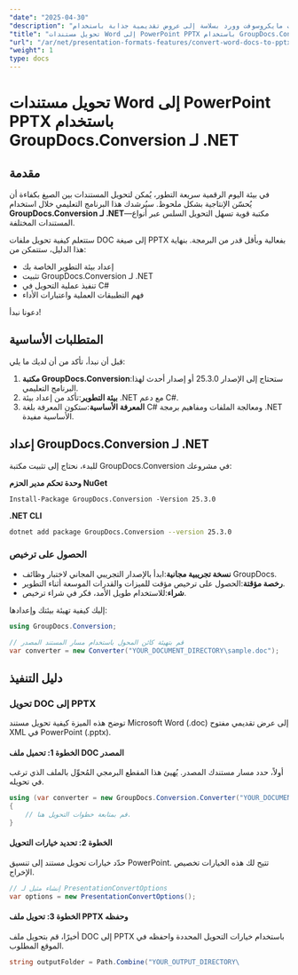 ```yaml
---
"date": "2025-04-30"
"description": "تعلّم كيفية تحويل مستندات مايكروسوفت وورد بسلاسة إلى عروض تقديمية جذابة باستخدام GroupDocs.Conversion لـ .NET. حسّن إنتاجيتك ببضعة أسطر من التعليمات البرمجية."
"title": "تحويل مستندات Word إلى PowerPoint PPTX باستخدام GroupDocs.Conversion لـ .NET"
"url": "/ar/net/presentation-formats-features/convert-word-docs-to-pptx-groupdocs-net/"
"weight": 1
type: docs
---
```

# تحويل مستندات Word إلى PowerPoint PPTX باستخدام GroupDocs.Conversion لـ .NET

## مقدمة
في بيئة اليوم الرقمية سريعة التطور، يُمكن لتحويل المستندات بين الصيغ بكفاءة أن يُحسّن الإنتاجية بشكل ملحوظ. سيُرشدك هذا البرنامج التعليمي خلال استخدام **GroupDocs.Conversion لـ .NET**—مكتبة قوية تسهل التحويل السلس عبر أنواع المستندات المختلفة.

ستتعلم كيفية تحويل ملفات DOC إلى صيغة PPTX بفعالية وبأقل قدر من البرمجة. بنهاية هذا الدليل، ستتمكن من:
- إعداد بيئة التطوير الخاصة بك
- تثبيت GroupDocs.Conversion لـ .NET
- تنفيذ عملية التحويل في C#
- فهم التطبيقات العملية واعتبارات الأداء

دعونا نبدأ!

## المتطلبات الأساسية
قبل أن نبدأ، تأكد من أن لديك ما يلي:
1. **مكتبة GroupDocs.Conversion**:ستحتاج إلى الإصدار 25.3.0 أو إصدار أحدث لهذا البرنامج التعليمي.
2. **بيئة التطوير**:تأكد من إعداد بيئة .NET مع دعم C#.
3. **المعرفة الأساسية**:ستكون المعرفة بلغة C# ومعالجة الملفات ومفاهيم برمجة .NET الأساسية مفيدة.

## إعداد GroupDocs.Conversion لـ .NET
للبدء، نحتاج إلى تثبيت مكتبة GroupDocs.Conversion في مشروعك:

**وحدة تحكم مدير الحزم NuGet**
```shell
Install-Package GroupDocs.Conversion -Version 25.3.0
```

**\.NET CLI**
```bash
dotnet add package GroupDocs.Conversion --version 25.3.0
```

### الحصول على ترخيص
- **نسخة تجريبية مجانية**:ابدأ بالإصدار التجريبي المجاني لاختبار وظائف GroupDocs.
- **رخصة مؤقتة**:الحصول على ترخيص مؤقت للميزات والقدرات الموسعة أثناء التطوير.
- **شراء**:للاستخدام طويل الأمد، فكر في شراء ترخيص.

إليك كيفية تهيئة بيئتك وإعدادها:
```csharp
using GroupDocs.Conversion;

// قم بتهيئة كائن المحول باستخدام مسار المستند المصدر
var converter = new Converter("YOUR_DOCUMENT_DIRECTORY\sample.doc");
```

## دليل التنفيذ

### تحويل DOC إلى PPTX
توضح هذه الميزة كيفية تحويل مستند Microsoft Word (.doc) إلى عرض تقديمي مفتوح XML في PowerPoint (.pptx).

#### الخطوة 1: تحميل ملف DOC المصدر
أولاً، حدد مسار مستندك المصدر. يُهيئ هذا المقطع البرمجي المُحوِّل بالملف الذي ترغب في تحويله.
```csharp
using (var converter = new GroupDocs.Conversion.Converter("YOUR_DOCUMENT_DIRECTORY\sample.doc"))
{
    // قم بمتابعة خطوات التحويل هنا.
}
```

#### الخطوة 2: تحديد خيارات التحويل
حدّد خيارات تحويل مستند إلى تنسيق PowerPoint. تتيح لك هذه الخيارات تخصيص الإخراج.
```csharp
// إنشاء مثيل لـ PresentationConvertOptions
var options = new PresentationConvertOptions();
```

#### الخطوة 3: تحويل ملف PPTX وحفظه
أخيرًا، قم بتحويل ملف DOC إلى PPTX باستخدام خيارات التحويل المحددة واحفظه في الموقع المطلوب.
```csharp
string outputFolder = Path.Combine("YOUR_OUTPUT_DIRECTORY\